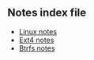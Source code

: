 
## Notes index file

* [Linux notes](Linux-notes.md)
* [Ext4 notes](Ext4-notes.md)
* [Btrfs notes](Btrfs-notes.md)

